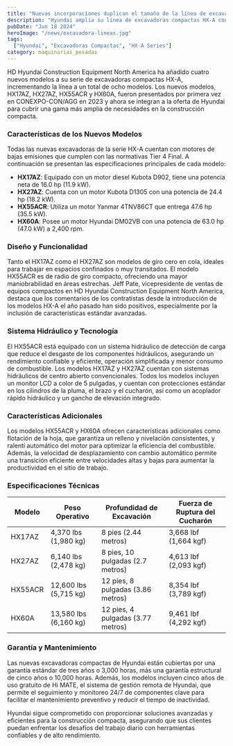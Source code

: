 ```yaml
---
title: "Nuevas incorporaciones duplican el tamaño de la línea de excavadoras compactas HX-A de Hyundai"
description: "Hyundai amplía su línea de excavadoras compactas HX-A con cuatro nuevos modelos, ofreciendo una mayor versatilidad y eficiencia en el trabajo"
pubDate: "Jun 18 2024"
heroImage: "/news/excavadora-lineas.jpg"
tags:
  ["Hyundai", "Excavadoras Compactas", "HX-A Series"]
category: maquinarias_pesadas
---
```

HD Hyundai Construction Equipment North America ha añadido cuatro nuevos modelos a su serie de excavadoras compactas HX-A, incrementando la línea a un total de ocho modelos. Los nuevos modelos, HX17AZ, HX27AZ, HX55ACR y HX60A, fueron presentados por primera vez en CONEXPO-CON/AGG en 2023 y ahora se integran a la oferta de Hyundai para cubrir una gama más amplia de necesidades en la construcción compacta.
### Características de los Nuevos Modelos
Todas las nuevas excavadoras de la serie HX-A cuentan con motores de bajas emisiones que cumplen con las normativas Tier 4 Final. A continuación se presentan las especificaciones principales de cada modelo:
- **HX17AZ**: Equipado con un motor diesel Kubota D902, tiene una potencia neta de 16.0 hp (11.9 kW).
- **HX27AZ**: Cuenta con un motor Kubota D1305 con una potencia de 24.4 hp (18.2 kW).
- **HX55ACR**: Utiliza un motor Yanmar 4TNV86CT que entrega 47.6 hp (35.5 kW).
- **HX60A**: Posee un motor Hyundai DM02VB con una potencia de 63.0 hp (47.0 kW) a 2,400 rpm.
### Diseño y Funcionalidad
Tanto el HX17AZ como el HX27AZ son modelos de giro cero en cola, ideales para trabajar en espacios confinados o muy transitados. El modelo HX55ACR es de radio de giro compacto, ofreciendo una mayor maniobrabilidad en áreas estrechas.
Jeff Pate, vicepresidente de ventas de equipos compactos en HD Hyundai Construction Equipment North America, destaca que los comentarios de los contratistas desde la introducción de los modelos HX-A el año pasado han sido positivos, especialmente por la inclusión de características estándar avanzadas.
### Sistema Hidráulico y Tecnología
El HX55ACR está equipado con un sistema hidráulico de detección de carga que reduce el desgaste de los componentes hidráulicos, asegurando un rendimiento confiable y eficiente, operación simplificada y menor consumo de combustible. Los modelos HX17AZ y HX27AZ cuentan con sistemas hidráulicos de centro abierto convencionales.
Todos los modelos incluyen un monitor LCD a color de 5 pulgadas, y cuentan con protecciones estándar en los cilindros de la pluma, el brazo y el cucharón, así como un acoplador rápido hidráulico y un gancho de elevación integrado.
### Características Adicionales
Los modelos HX55ACR y HX60A ofrecen características adicionales como flotación de la hoja, que garantiza un relleno y nivelación consistentes, y ralentí automático del motor para optimizar la eficiencia del combustible. Además, la velocidad de desplazamiento con cambio automático permite una transición eficiente entre velocidades altas y bajas para aumentar la productividad en el sitio de trabajo.
### Especificaciones Técnicas

| Modelo   | Peso Operativo  | Profundidad de Excavación  | Fuerza de Ruptura del Cucharón |
|----------|-----------------|----------------------------|--------------------------------|
| HX17AZ   | 4,370 lbs (1,980 kg) | 8 pies (2.44 metros)        | 3,668 lbf (1,664 kgf)           |
| HX27AZ   | 6,140 lbs (2,478 kg) | 8 pies, 10 pulgadas (2.7 metros) | 4,613 lbf (2,093 kgf)           |
| HX55ACR  | 12,600 lbs (5,715 kg) | 12 pies, 8 pulgadas (3.86 metros) | 8,354 lbf (3,789 kgf)           |
| HX60A    | 13,580 lbs (6,160 kg) | 12 pies, 4 pulgadas (3.77 metros) | 9,461 lbf (4,292 kgf)           |

### Garantía y Mantenimiento
Las nuevas excavadoras compactas de Hyundai están cubiertas por una garantía estándar de tres años o 3,000 horas, más una garantía estructural de cinco años o 10,000 horas. Además, los modelos incluyen cinco años de uso gratuito de Hi MATE, el sistema de gestión remota de Hyundai, que permite el seguimiento y monitoreo 24/7 de componentes clave para facilitar el mantenimiento preventivo y reducir el tiempo de inactividad.

Hyundai sigue comprometido con proporcionar soluciones avanzadas y eficientes para la construcción compacta, asegurando que sus clientes puedan enfrentar los desafíos del trabajo diario con herramientas confiables y de alto rendimiento.